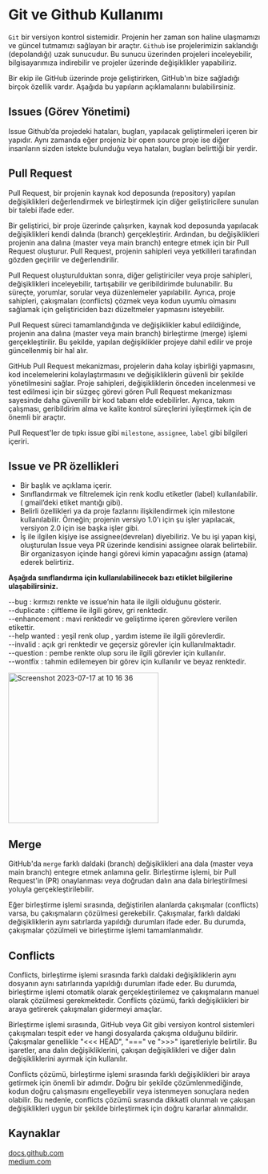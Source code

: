 # Git ve Github Kullanımı
`Git` bir versiyon kontrol sistemidir. Projenin her zaman son haline ulaşmamızı ve güncel tutmamızı sağlayan bir araçtır. `Github` ise projelerimizin saklandığı (depolandığı) uzak sunucudur. Bu sunucu üzerinden projeleri inceleyebilir, bilgisayarımıza indirebilir ve projeler üzerinde değişiklikler yapabiliriz.

Bir ekip ile GitHub üzerinde proje geliştirirken, GitHub'ın bize sağladığı birçok özellik vardır. Aşağıda bu yapıların açıklamalarını bulabilirsiniz.

## Issues (Görev Yönetimi)
Issue Github’da projedeki hataları, bugları, yapılacak geliştirmeleri içeren bir yapıdır. Aynı zamanda eğer projeniz bir open source proje ise diğer insanların sizden istekte bulunduğu veya hataları, bugları belirttiği bir yerdir.

## Pull Request
Pull Request, bir projenin kaynak kod deposunda (repository) yapılan değişiklikleri değerlendirmek ve birleştirmek için diğer geliştiricilere sunulan bir talebi ifade eder.

Bir geliştirici, bir proje üzerinde çalışırken, kaynak kod deposunda yapılacak değişiklikleri kendi dalında (branch) gerçekleştirir. Ardından, bu değişiklikleri projenin ana dalına (master veya main branch) entegre etmek için bir Pull Request oluşturur. Pull Request, projenin sahipleri veya yetkilileri tarafından gözden geçirilir ve değerlendirilir.

Pull Request oluşturulduktan sonra, diğer geliştiriciler veya proje sahipleri, değişiklikleri inceleyebilir, tartışabilir ve geribildirimde bulunabilir. Bu süreçte, yorumlar, sorular veya düzenlemeler yapılabilir. Ayrıca, proje sahipleri, çakışmaları (conflicts) çözmek veya kodun uyumlu olmasını sağlamak için geliştiriciden bazı düzeltmeler yapmasını isteyebilir.

Pull Request süreci tamamlandığında ve değişiklikler kabul edildiğinde, projenin ana dalına (master veya main branch) birleştirme (merge) işlemi gerçekleştirilir. Bu şekilde, yapılan değişiklikler projeye dahil edilir ve proje güncellenmiş bir hal alır.

GitHub Pull Request mekanizması, projelerin daha kolay işbirliği yapmasını, kod incelemelerini kolaylaştırmasını ve değişikliklerin güvenli bir şekilde yönetilmesini sağlar. Proje sahipleri, değişikliklerin önceden incelenmesi ve test edilmesi için bir süzgeç görevi gören Pull Request mekanizması sayesinde daha güvenilir bir kod tabanı elde edebilirler. Ayrıca, takım çalışması, geribildirim alma ve kalite kontrol süreçlerini iyileştirmek için de önemli bir araçtır.

Pull Request'ler de tıpkı issue gibi `milestone`, `assignee`, `label` gibi bilgileri içeriri.

## Issue ve PR özellikleri

- Bir başlık ve açıklama içerir.
- Sınıflandırmak ve filtrelemek için renk kodlu etiketler (label) kullanılabilir. ( gmail’deki etiket mantığı gibi). 
- Belirli özellikleri ya da proje fazlarını ilişkilendirmek için milestone kullanılabilir. Örneğin; projenin versiyo 1.0'ı için şu işler yapılacak, versiyon 2.0 için ise başka işler gibi.
- İş ile ilgilen kişiye ise assignee(devrelan) diyebiliriz. Ve bu işi yapan kişi, oluşturulan Issue veya PR üzerinde kendisini assignee olarak belirtebilir. Bir organizasyon içinde hangi görevi kimin yapacağını assign (atama) ederek belirtiriz.

**Aşağıda sınıflandırma için kullanılabilinecek bazı etiklet bilgilerine ulaşabilirsiniz.**

--bug : kırmızı renkte ve issue’nin hata ile ilgili olduğunu gösterir.\
--duplicate : çiftleme ile ilgili görev, gri renktedir.\
--enhancement : mavi renktedir ve geliştirme içeren görevlere verilen etikettir.\
--help wanted : yeşil renk olup , yardım isteme ile ilgili görevlerdir.\
--invalid : açık gri renktedir ve geçersiz görevler için kullanılmaktadır.\
--question : pembe renkte olup soru ile ilgili görevler için kullanılır.\
--wontfix : tahmin edilemeyen bir görev için kullanılır ve beyaz renktedir.

<img width="300" alt="Screenshot 2023-07-17 at 10 16 36" src="https://github.com/hanefigulbahar/Malwation-Tasks/assets/90277530/152390fc-6e22-4953-84a0-9b5cef9ce1e2">

## Merge
GitHub'da `merge` farklı daldaki (branch) değişiklikleri ana dala (master veya main branch) entegre etmek anlamına gelir. Birleştirme işlemi, bir Pull Request'in (PR) onaylanması veya doğrudan dalın ana dala birleştirilmesi yoluyla gerçekleştirilebilir.  

Eğer birleştirme işlemi sırasında, değiştirilen alanlarda çakışmalar (conflicts) varsa, bu çakışmaların çözülmesi gerekebilir. Çakışmalar, farklı daldaki değişikliklerin aynı satırlarda yapıldığı durumları ifade eder. Bu durumda, çakışmalar çözülmeli ve birleştirme işlemi tamamlanmalıdır.

## Conflicts
Conflicts, birleştirme işlemi sırasında farklı daldaki değişikliklerin aynı dosyanın aynı satırlarında yapıldığı durumları ifade eder. Bu durumda, birleştirme işlemi otomatik olarak gerçekleştirilemez ve çakışmaların manuel olarak çözülmesi gerekmektedir. Conflicts çözümü, farklı değişiklikleri bir araya getirerek çakışmaları gidermeyi amaçlar.

Birleştirme işlemi sırasında, GitHub veya Git gibi versiyon kontrol sistemleri çakışmaları tespit eder ve hangi dosyalarda çakışma olduğunu bildirir. Çakışmalar genellikle "<<< HEAD", "===" ve ">>>" işaretleriyle belirtilir. Bu işaretler, ana dalın değişikliklerini, çakışan değişiklikleri ve diğer dalın değişikliklerini ayırmak için kullanılır.

Conflicts çözümü, birleştirme işlemi sırasında farklı değişiklikleri bir araya getirmek için önemli bir adımdır. Doğru bir şekilde çözümlenmediğinde, kodun doğru çalışmasını engelleyebilir veya istenmeyen sonuçlara neden olabilir. Bu nedenle, conflicts çözümü sırasında dikkatli olunmalı ve çakışan değişiklikleri uygun bir şekilde birleştirmek için doğru kararlar alınmalıdır.

## Kaynaklar
[docs.github.com](https://docs.github.com)\
[medium.com](https://medium.com/devopsturkiye/github-issues-projects-28c2e1e42151#:~:text=Issues%20Nedir%3F,hataları%2C%20bugları%20belirttiği%20bir%20yerdir.)